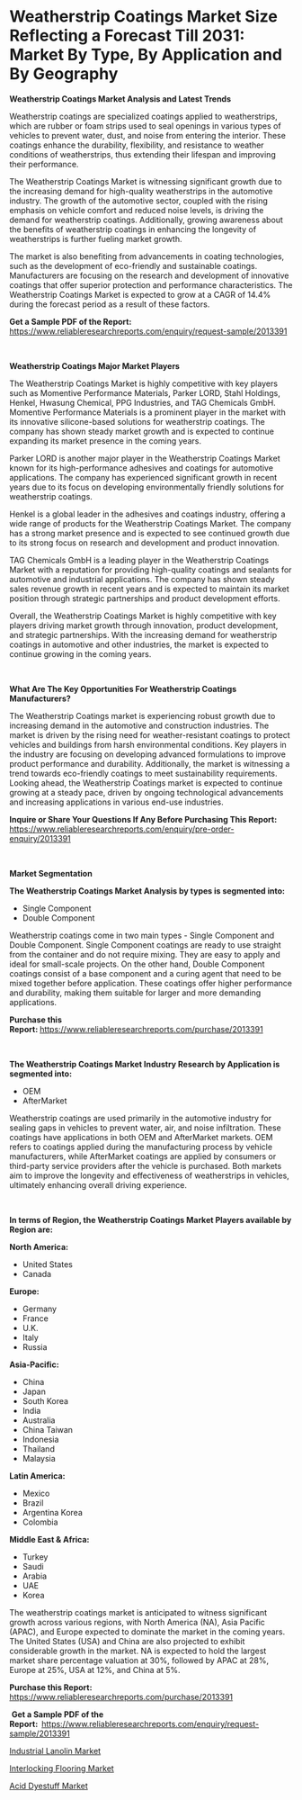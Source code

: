 <p><h1>Weatherstrip Coatings Market Size Reflecting a Forecast Till 2031: Market By Type, By Application and By Geography</h1></p><p><strong>Weatherstrip Coatings Market Analysis and Latest Trends</strong></p>
<p><p>Weatherstrip coatings are specialized coatings applied to weatherstrips, which are rubber or foam strips used to seal openings in various types of vehicles to prevent water, dust, and noise from entering the interior. These coatings enhance the durability, flexibility, and resistance to weather conditions of weatherstrips, thus extending their lifespan and improving their performance.</p><p>The Weatherstrip Coatings Market is witnessing significant growth due to the increasing demand for high-quality weatherstrips in the automotive industry. The growth of the automotive sector, coupled with the rising emphasis on vehicle comfort and reduced noise levels, is driving the demand for weatherstrip coatings. Additionally, growing awareness about the benefits of weatherstrip coatings in enhancing the longevity of weatherstrips is further fueling market growth.</p><p>The market is also benefiting from advancements in coating technologies, such as the development of eco-friendly and sustainable coatings. Manufacturers are focusing on the research and development of innovative coatings that offer superior protection and performance characteristics. The Weatherstrip Coatings Market is expected to grow at a CAGR of 14.4% during the forecast period as a result of these factors.</p></p>
<p><strong>Get a Sample PDF of the Report:&nbsp;</strong> <a href="https://www.reliableresearchreports.com/enquiry/request-sample/2013391">https://www.reliableresearchreports.com/enquiry/request-sample/2013391</a></p>
<p>&nbsp;</p>
<p><strong>Weatherstrip Coatings Major Market Players</strong></p>
<p><p>The Weatherstrip Coatings Market is highly competitive with key players such as Momentive Performance Materials, Parker LORD, Stahl Holdings, Henkel, Hwasung Chemical, PPG Industries, and TAG Chemicals GmbH. Momentive Performance Materials is a prominent player in the market with its innovative silicone-based solutions for weatherstrip coatings. The company has shown steady market growth and is expected to continue expanding its market presence in the coming years.</p><p>Parker LORD is another major player in the Weatherstrip Coatings Market known for its high-performance adhesives and coatings for automotive applications. The company has experienced significant growth in recent years due to its focus on developing environmentally friendly solutions for weatherstrip coatings.</p><p>Henkel is a global leader in the adhesives and coatings industry, offering a wide range of products for the Weatherstrip Coatings Market. The company has a strong market presence and is expected to see continued growth due to its strong focus on research and development and product innovation.</p><p>TAG Chemicals GmbH is a leading player in the Weatherstrip Coatings Market with a reputation for providing high-quality coatings and sealants for automotive and industrial applications. The company has shown steady sales revenue growth in recent years and is expected to maintain its market position through strategic partnerships and product development efforts.</p><p>Overall, the Weatherstrip Coatings Market is highly competitive with key players driving market growth through innovation, product development, and strategic partnerships. With the increasing demand for weatherstrip coatings in automotive and other industries, the market is expected to continue growing in the coming years.</p></p>
<p>&nbsp;</p>
<p><strong>What Are The Key Opportunities For Weatherstrip Coatings Manufacturers?</strong></p>
<p><p>The Weatherstrip Coatings market is experiencing robust growth due to increasing demand in the automotive and construction industries. The market is driven by the rising need for weather-resistant coatings to protect vehicles and buildings from harsh environmental conditions. Key players in the industry are focusing on developing advanced formulations to improve product performance and durability. Additionally, the market is witnessing a trend towards eco-friendly coatings to meet sustainability requirements. Looking ahead, the Weatherstrip Coatings market is expected to continue growing at a steady pace, driven by ongoing technological advancements and increasing applications in various end-use industries.</p></p>
<p><strong>Inquire or Share Your Questions If Any Before Purchasing This Report:</strong> <a href="https://www.reliableresearchreports.com/enquiry/pre-order-enquiry/2013391">https://www.reliableresearchreports.com/enquiry/pre-order-enquiry/2013391</a></p>
<p>&nbsp;</p>
<p><strong>Market Segmentation</strong></p>
<p><strong>The Weatherstrip Coatings Market Analysis by types is segmented into:</strong></p>
<p><ul><li>Single Component</li><li>Double Component</li></ul></p>
<p><p>Weatherstrip coatings come in two main types - Single Component and Double Component. Single Component coatings are ready to use straight from the container and do not require mixing. They are easy to apply and ideal for small-scale projects. On the other hand, Double Component coatings consist of a base component and a curing agent that need to be mixed together before application. These coatings offer higher performance and durability, making them suitable for larger and more demanding applications.</p></p>
<p><strong>Purchase this Report:&nbsp;</strong><a href="https://www.reliableresearchreports.com/purchase/2013391">https://www.reliableresearchreports.com/purchase/2013391</a></p>
<p>&nbsp;</p>
<p><strong>The Weatherstrip Coatings Market Industry Research by Application is segmented into:</strong></p>
<p><ul><li>OEM</li><li>AfterMarket</li></ul></p>
<p><p>Weatherstrip coatings are used primarily in the automotive industry for sealing gaps in vehicles to prevent water, air, and noise infiltration. These coatings have applications in both OEM and AfterMarket markets. OEM refers to coatings applied during the manufacturing process by vehicle manufacturers, while AfterMarket coatings are applied by consumers or third-party service providers after the vehicle is purchased. Both markets aim to improve the longevity and effectiveness of weatherstrips in vehicles, ultimately enhancing overall driving experience.</p></p>
<p>&nbsp;</p>
<p><strong>In terms of Region, the Weatherstrip Coatings Market Players available by Region are:</strong></p>
<p>
    <p> <strong> North America: </strong>
        <ul>
            <li>United States</li>
            <li>Canada</li>
        </ul>
        </p> 
    <p> <strong> Europe: </strong>
        <ul>
            <li>Germany</li>
            <li>France</li>
            <li>U.K.</li>
            <li>Italy</li>
            <li>Russia</li>
        </ul>
        </p> 
    <p> <strong> Asia-Pacific: </strong>
        <ul>
            <li>China</li>
            <li>Japan</li>
            <li>South Korea</li>
            <li>India</li>
            <li>Australia</li>
            <li>China Taiwan</li>
            <li>Indonesia</li>
            <li>Thailand</li>
            <li>Malaysia</li>
        </ul>
        </p> 
    <p> <strong> Latin America: </strong>
        <ul>
            <li>Mexico</li>
            <li>Brazil</li>
            <li>Argentina Korea</li>
            <li>Colombia</li>
        </ul>
        </p> 
    <p> <strong> Middle East & Africa: </strong>
        <ul>
            <li>Turkey</li>
            <li>Saudi</li>
            <li>Arabia</li>
            <li>UAE</li>
            <li>Korea</li>
        </ul>
    </p>
    </p>
<p><p>The weatherstrip coatings market is anticipated to witness significant growth across various regions, with North America (NA), Asia Pacific (APAC), and Europe expected to dominate the market in the coming years. The United States (USA) and China are also projected to exhibit considerable growth in the market. NA is expected to hold the largest market share percentage valuation at 30%, followed by APAC at 28%, Europe at 25%, USA at 12%, and China at 5%.</p></p>
<p><strong>Purchase this Report: </strong><a href="https://www.reliableresearchreports.com/purchase/2013391">https://www.reliableresearchreports.com/purchase/2013391</a></p>
<p>&nbsp;<strong>Get a Sample PDF of the Report:&nbsp;&nbsp;</strong><a href="https://www.reliableresearchreports.com/enquiry/request-sample/2013391">https://www.reliableresearchreports.com/enquiry/request-sample/2013391</a></p>
<p><strong></strong></p>
<p><p><a href="https://github.com/edytherolanlouisejk1miz0wig/Market-Research-Report-List-1/blob/main/industrial-lanolin-market.md">Industrial Lanolin Market</a></p><p><a href="https://github.com/RoccoManning/Market-Research-Report-List-4/blob/main/interlocking-flooring-market.md">Interlocking Flooring Market</a></p><p><a href="https://github.com/gulaimolin/Market-Research-Report-List-3/blob/main/acid-dyestuff-market.md">Acid Dyestuff Market</a></p></p>
